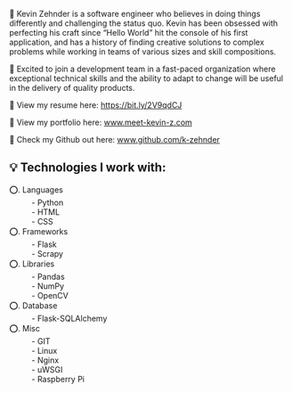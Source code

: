 🚩 Kevin Zehnder is a software engineer who believes in doing things differently and challenging the status quo. Kevin has been obsessed with perfecting his craft since “Hello World” hit the console of his first application, and has a history of finding creative solutions to complex problems while working in teams of various sizes and skill compositions.

💼 Excited to join a development team in a fast-paced organization where exceptional technical skills and the ability to adapt to change will be useful in the delivery of quality products.

📶 View my resume here: https://bit.ly/2V9qdCJ

👀 View my portfolio here: www.meet-kevin-z.com

📝 Check my Github out here: www.github.com/k-zehnder

<h2>💡 Technologies I work with:</h2>
<dl>
  <dt>⭕️. Languages</dt>
  <dd>- Python</dd>
  <dd>- HTML</dd>
  <dd>- CSS</dd>
  <dt>⭕️. Frameworks</dt>
  <dd>- Flask</dd>
  <dd>- Scrapy</dd>
  <dt>⭕️. Libraries</dt>
  <dd>- Pandas</dd>
  <dd>- NumPy</dd>
  <dd>- OpenCV</dd>
  <dt>⭕️. Database</dt>
  <dd>- Flask-SQLAlchemy</dd>
  <dt>⭕️. Misc</dt>
  <dd>- GIT</dd>
  <dd>- Linux</dd>
  <dd>- Nginx</dd>
  <dd>- uWSGI</dd>
  <dd>- Raspberry Pi</dd>
</dl>
